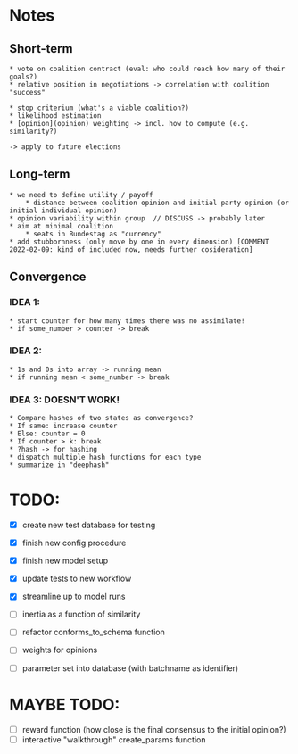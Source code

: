 # Notes

## Short-term

    * vote on coalition contract (eval: who could reach how many of their goals?)
    * relative position in negotiations -> correlation with coalition "success"

    * stop criterium (what's a viable coalition?)
    * likelihood estimation
    * [opinion](opinion) weighting -> incl. how to compute (e.g. similarity?)

    -> apply to future elections

## Long-term

    * we need to define utility / payoff
        * distance between coalition opinion and initial party opinion (or initial individual opinion)
    * opinion variability within group  // DISCUSS -> probably later
    * aim at minimal coalition
        * seats in Bundestag as "currency"
    * add stubbornness (only move by one in every dimension) [COMMENT 2022-02-09: kind of included now, needs further cosideration]



## Convergence

### IDEA 1:

    * start counter for how many times there was no assimilate!
    * if some_number > counter -> break

### IDEA 2:

    * 1s and 0s into array -> running mean
    * if running mean < some_number -> break

### IDEA 3: DOESN'T WORK!

    * Compare hashes of two states as convergence?
    * If same: increase counter
    * Else: counter = 0
    * If counter > k: break
    * ?hash -> for hashing
    * dispatch multiple hash functions for each type
    * summarize in "deephash"


# TODO:

* [x] create new test database for testing
* [x] finish new config procedure
* [x] finish new model setup
* [x] update tests to new workflow
* [x] streamline up to model runs
* [ ] inertia as a function of similarity
* [ ] refactor conforms_to_schema function
* [ ] weights for opinions
* [ ] parameter set into database (with batchname as identifier)


# MAYBE TODO:
* [ ] reward function (how close is the final consensus to the initial opinion?)
* [ ] interactive "walkthrough" create_params function
